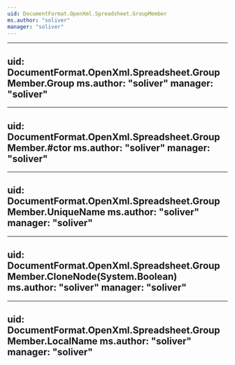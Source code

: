 ```yaml
---
uid: DocumentFormat.OpenXml.Spreadsheet.GroupMember
ms.author: "soliver"
manager: "soliver"
---
```


---
uid: DocumentFormat.OpenXml.Spreadsheet.GroupMember.Group
ms.author: "soliver"
manager: "soliver"
---

---
uid: DocumentFormat.OpenXml.Spreadsheet.GroupMember.#ctor
ms.author: "soliver"
manager: "soliver"
---

---
uid: DocumentFormat.OpenXml.Spreadsheet.GroupMember.UniqueName
ms.author: "soliver"
manager: "soliver"
---

---
uid: DocumentFormat.OpenXml.Spreadsheet.GroupMember.CloneNode(System.Boolean)
ms.author: "soliver"
manager: "soliver"
---

---
uid: DocumentFormat.OpenXml.Spreadsheet.GroupMember.LocalName
ms.author: "soliver"
manager: "soliver"
---

